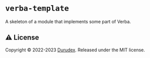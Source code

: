 # `verba-template`

A skeleton of a module that implements some part of Verba.

## ⚠️ License

Copyright © 2022-2023 [Durudex](https://github.com/durudex). Released under the MIT license.

